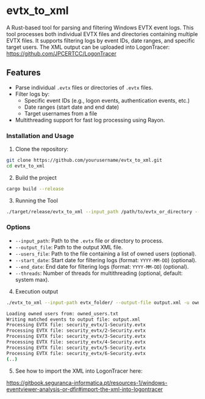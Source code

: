 # evtx_to_xml

A Rust-based tool for parsing and filtering Windows EVTX event logs. This tool processes both individual EVTX files and directories containing multiple EVTX files. It supports filtering logs by event IDs, date ranges, and specific target users.
The XML output can be uploaded into LogonTracer: https://github.com/JPCERTCC/LogonTracer

## Features

- Parse individual `.evtx` files or directories of `.evtx` files.
- Filter logs by:
  - Specific event IDs (e.g., logon events, authentication events, etc.)
  - Date ranges (start date and end date)
  - Target usernames from a file
- Multithreading support for fast log processing using Rayon.

### Installation and Usage

1. Clone the repository:

```bash
git clone https://github.com/yourusername/evtx_to_xml.git
cd evtx_to_xml
```

2. Build the project

```bash
cargo build --release
```

3. Running the Tool
```bash
./target/release/evtx_to_xml --input_path /path/to/evtx_or_directory --output_file output.xml [OPTIONS]
```

### Options

- `--input_path`: Path to the `.evtx` file or directory to process.
- `--output_file`: Path to the output XML file.
- `--users_file`: Path to the file containing a list of owned users (optional).
- `--start_date`: Start date for filtering logs (format: `YYYY-MM-DD`) (optional).
- `--end_date`: End date for filtering logs (format: `YYYY-MM-DD`) (optional).
- `--threads`: Number of threads for multithreading (optional, default: system max).

4. Execution output

```bash
./evtx_to_xml --input-path evtx_folder/ --output-file output.xml -u owned_users.txt --start-date 2024-03-18 --end-date 2024-08-26

Loading owned users from: owned_users.txt
Writing matched events to output file: output.xml
Processing EVTX file: security_evtx/1-Security.evtx
Processing EVTX file: security_evtx/2-Security.evtx
Processing EVTX file: security_evtx/3-Security.evtx
Processing EVTX file: security_evtx/4-Security.evtx
Processing EVTX file: security_evtx/5-Security.evtx
Processing EVTX file: security_evtx/6-Security.evtx
(..)
```

5. See how to import the XML into LogonTracer here:

https://gitbook.seguranca-informatica.pt/resources-1/windows-eventviewer-analysis-or-dfir#import-the-xml-into-logontracer


